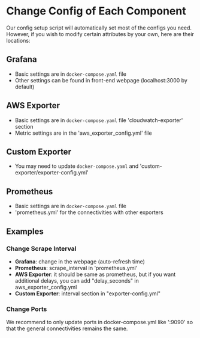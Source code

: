 # Change Config of Each Component

Our config setup script will automatically set most of the configs you need. However, if you wish to modify certain attributes by your own, here are their locations:

## Grafana
- Basic settings are in `docker-compose.yaml` file
- Other settings can be found in front-end webpage (localhost:3000 by default)

## AWS Exporter
- Basic settings are in `docker-compose.yaml` file 'cloudwatch-exporter' section
- Metric settings are in the 'aws_exporter_config.yml' file

## Custom Exporter
- You may need to update `docker-compose.yaml` and 'custom-exporter/exporter-config.yml' 

## Prometheus
- Basic settings are in `docker-compose.yaml` file
- 'prometheus.yml' for the connectivities with other exporters

## Examples

### Change Scrape Interval
- **Grafana**: change in the webpage (auto-refresh time)
- **Prometheus**: scrape_interval in 'prometheus.yml'
- **AWS Exporter**: it should be same as prometheus, but if you want additional delays, you can add "delay_seconds" in aws_exporter_config.yml
- **Custom Exporter**: interval section in "exporter-config.yml"

### Change Ports

We recommend to only update ports in docker-compose.yml like '<your custom ports>:9090' so that the general connectivities remains the same. 